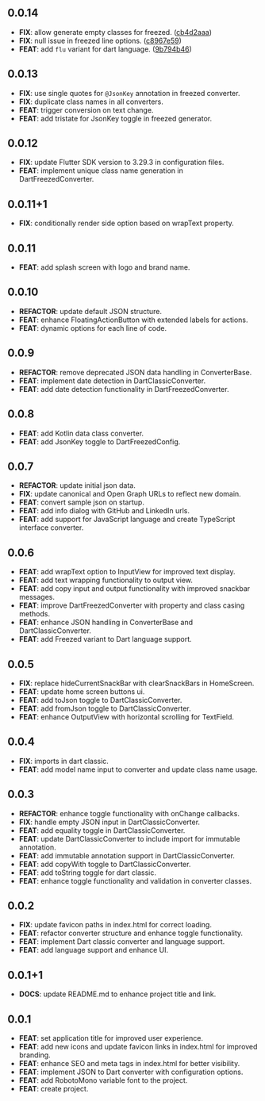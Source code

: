 ## 0.0.14

 - **FIX**: allow generate empty classes for freezed. ([cb4d2aaa](https://github.com/albinpk/j2m/commit/cb4d2aaac49a9ac9dc893109a8be26cf23351645))
 - **FIX**: null issue in freezed line options. ([c8967e59](https://github.com/albinpk/j2m/commit/c8967e59932b2209fc2d5faf7fdf15a7ec806c52))
 - **FEAT**: add `flu` variant for dart language. ([9b794b46](https://github.com/albinpk/j2m/commit/9b794b46299f31877e4f7283c6fdff74a656416e))

## 0.0.13

 - **FIX**: use single quotes for `@JsonKey` annotation in freezed converter.
 - **FIX**: duplicate class names in all converters.
 - **FEAT**: trigger conversion on text change.
 - **FEAT**: add tristate for JsonKey toggle in freezed generator.

## 0.0.12

 - **FIX**: update Flutter SDK version to 3.29.3 in configuration files.
 - **FEAT**: implement unique class name generation in DartFreezedConverter.

## 0.0.11+1

 - **FIX**: conditionally render side option based on wrapText property.

## 0.0.11

 - **FEAT**: add splash screen with logo and brand name.

## 0.0.10

 - **REFACTOR**: update default JSON structure.
 - **FEAT**: enhance FloatingActionButton with extended labels for actions.
 - **FEAT**: dynamic options for each line of code.

## 0.0.9

 - **REFACTOR**: remove deprecated JSON data handling in ConverterBase.
 - **FEAT**: implement date detection in DartClassicConverter.
 - **FEAT**: add date detection functionality in DartFreezedConverter.

## 0.0.8

 - **FEAT**: add Kotlin data class converter.
 - **FEAT**: add JsonKey toggle to DartFreezedConfig.

## 0.0.7

 - **REFACTOR**: update initial json data.
 - **FIX**: update canonical and Open Graph URLs to reflect new domain.
 - **FEAT**: convert sample json on startup.
 - **FEAT**: add info dialog with GitHub and LinkedIn urls.
 - **FEAT**: add support for JavaScript language and create TypeScript interface converter.

## 0.0.6

 - **FEAT**: add wrapText option to InputView for improved text display.
 - **FEAT**: add text wrapping functionality to output view.
 - **FEAT**: add copy input and output functionality with improved snackbar messages.
 - **FEAT**: improve DartFreezedConverter with property and class casing methods.
 - **FEAT**: enhance JSON handling in ConverterBase and DartClassicConverter.
 - **FEAT**: add Freezed variant to Dart language support.

## 0.0.5

 - **FIX**: replace hideCurrentSnackBar with clearSnackBars in HomeScreen.
 - **FEAT**: update home screen buttons ui.
 - **FEAT**: add toJson toggle to DartClassicConverter.
 - **FEAT**: add fromJson toggle to DartClassicConverter.
 - **FEAT**: enhance OutputView with horizontal scrolling for TextField.

## 0.0.4

 - **FIX**: imports in dart classic.
 - **FEAT**: add model name input to converter and update class name usage.

## 0.0.3

 - **REFACTOR**: enhance toggle functionality with onChange callbacks.
 - **FIX**: handle empty JSON input in DartClassicConverter.
 - **FEAT**: add equality toggle in DartClassicConverter.
 - **FEAT**: update DartClassicConverter to include import for immutable annotation.
 - **FEAT**: add immutable annotation support in DartClassicConverter.
 - **FEAT**: add copyWith toggle to DartClassicConverter.
 - **FEAT**: add toString toggle for dart classic.
 - **FEAT**: enhance toggle functionality and validation in converter classes.

## 0.0.2

 - **FIX**: update favicon paths in index.html for correct loading.
 - **FEAT**: refactor converter structure and enhance toggle functionality.
 - **FEAT**: implement Dart classic converter and language support.
 - **FEAT**: add language support and enhance UI.

## 0.0.1+1

 - **DOCS**: update README.md to enhance project title and link.

## 0.0.1

 - **FEAT**: set application title for improved user experience.
 - **FEAT**: add new icons and update favicon links in index.html for improved branding.
 - **FEAT**: enhance SEO and meta tags in index.html for better visibility.
 - **FEAT**: implement JSON to Dart converter with configuration options.
 - **FEAT**: add RobotoMono variable font to the project.
 - **FEAT**: create project.

